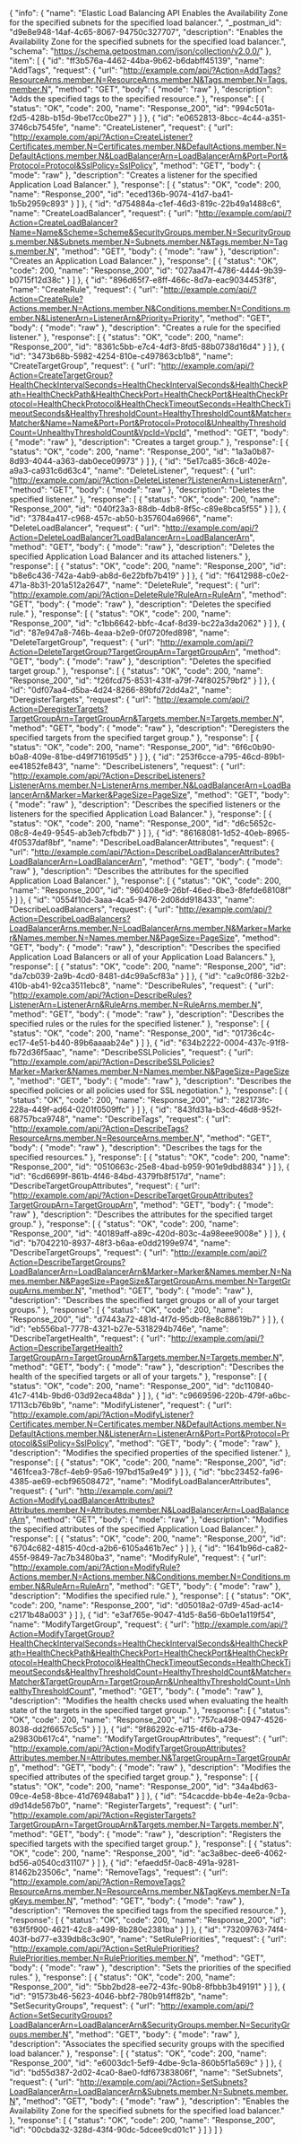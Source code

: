 {
  "info": {
    "name": "Elastic Load Balancing API Enables the Availability Zone for the specified subnets for the specified load balancer.",
    "_postman_id": "d9e8e948-14af-4c65-8067-94750c327707",
    "description": "Enables the Availability Zone for the specified subnets for the specified load balancer.",
    "schema": "https://schema.getpostman.com/json/collection/v2.0.0/"
  },
  "item": [
    {
      "id": "ff3b576a-4462-44ba-9b62-b6dabff45139",
      "name": "AddTags",
      "request": {
        "url": "http://example.com/api/?Action=AddTags?ResourceArns.member.N=ResourceArns.member.N&Tags.member.N=Tags.member.N",
        "method": "GET",
        "body": {
          "mode": "raw"
        },
        "description": "Adds the specified tags to the specified resource."
      },
      "response": [
        {
          "status": "OK",
          "code": 200,
          "name": "Response_200",
          "id": "994c501a-f2d5-428b-b15d-9be17cc0be27"
        }
      ]
    },
    {
      "id": "e0652813-8bcc-4c44-a351-3746cb7545fe",
      "name": "CreateListener",
      "request": {
        "url": "http://example.com/api/?Action=CreateListener?Certificates.member.N=Certificates.member.N&DefaultActions.member.N=DefaultActions.member.N&LoadBalancerArn=LoadBalancerArn&Port=Port&Protocol=Protocol&SslPolicy=SslPolicy",
        "method": "GET",
        "body": {
          "mode": "raw"
        },
        "description": "Creates a listener for the specified Application Load Balancer."
      },
      "response": [
        {
          "status": "OK",
          "code": 200,
          "name": "Response_200",
          "id": "eced136b-9074-41d7-ba41-1b5b2959c893"
        }
      ]
    },
    {
      "id": "d754884a-c1ef-46d3-819c-22b49a1488c6",
      "name": "CreateLoadBalancer",
      "request": {
        "url": "http://example.com/api/?Action=CreateLoadBalancer?Name=Name&Scheme=Scheme&SecurityGroups.member.N=SecurityGroups.member.N&Subnets.member.N=Subnets.member.N&Tags.member.N=Tags.member.N",
        "method": "GET",
        "body": {
          "mode": "raw"
        },
        "description": "Creates an Application Load Balancer."
      },
      "response": [
        {
          "status": "OK",
          "code": 200,
          "name": "Response_200",
          "id": "027aa47f-4786-4444-9b39-b0715f12d38c"
        }
      ]
    },
    {
      "id": "896d65f7-e8ff-466c-8d7a-eac9034453f8",
      "name": "CreateRule",
      "request": {
        "url": "http://example.com/api/?Action=CreateRule?Actions.member.N=Actions.member.N&Conditions.member.N=Conditions.member.N&ListenerArn=ListenerArn&Priority=Priority",
        "method": "GET",
        "body": {
          "mode": "raw"
        },
        "description": "Creates a rule for the specified listener."
      },
      "response": [
        {
          "status": "OK",
          "code": 200,
          "name": "Response_200",
          "id": "8361c5bb-e7c4-4df3-8fd5-88b0738d16d4"
        }
      ]
    },
    {
      "id": "3473b68b-5982-4254-810e-c497863cb1b8",
      "name": "CreateTargetGroup",
      "request": {
        "url": "http://example.com/api/?Action=CreateTargetGroup?HealthCheckIntervalSeconds=HealthCheckIntervalSeconds&HealthCheckPath=HealthCheckPath&HealthCheckPort=HealthCheckPort&HealthCheckProtocol=HealthCheckProtocol&HealthCheckTimeoutSeconds=HealthCheckTimeoutSeconds&HealthyThresholdCount=HealthyThresholdCount&Matcher=Matcher&Name=Name&Port=Port&Protocol=Protocol&UnhealthyThresholdCount=UnhealthyThresholdCount&VpcId=VpcId",
        "method": "GET",
        "body": {
          "mode": "raw"
        },
        "description": "Creates a target group."
      },
      "response": [
        {
          "status": "OK",
          "code": 200,
          "name": "Response_200",
          "id": "1a3a0b87-8d93-4044-a363-dab0ece09973"
        }
      ]
    },
    {
      "id": "5e17ca85-36c8-402e-a9a3-ca931c6d63c4",
      "name": "DeleteListener",
      "request": {
        "url": "http://example.com/api/?Action=DeleteListener?ListenerArn=ListenerArn",
        "method": "GET",
        "body": {
          "mode": "raw"
        },
        "description": "Deletes the specified listener."
      },
      "response": [
        {
          "status": "OK",
          "code": 200,
          "name": "Response_200",
          "id": "040f23a3-88db-4db8-8f5c-c89e8bca5f55"
        }
      ]
    },
    {
      "id": "3784a417-c968-457c-ab50-b357604a6966",
      "name": "DeleteLoadBalancer",
      "request": {
        "url": "http://example.com/api/?Action=DeleteLoadBalancer?LoadBalancerArn=LoadBalancerArn",
        "method": "GET",
        "body": {
          "mode": "raw"
        },
        "description": "Deletes the specified Application Load Balancer and its attached listeners."
      },
      "response": [
        {
          "status": "OK",
          "code": 200,
          "name": "Response_200",
          "id": "b8e6c436-742a-4ab9-ab8d-6e22bfb7b419"
        }
      ]
    },
    {
      "id": "f6412988-c0e2-471a-8b31-201a512a2647",
      "name": "DeleteRule",
      "request": {
        "url": "http://example.com/api/?Action=DeleteRule?RuleArn=RuleArn",
        "method": "GET",
        "body": {
          "mode": "raw"
        },
        "description": "Deletes the specified rule."
      },
      "response": [
        {
          "status": "OK",
          "code": 200,
          "name": "Response_200",
          "id": "c1bb6642-bbfc-4caf-8d39-bc22a3da2062"
        }
      ]
    },
    {
      "id": "87e947a8-746b-4eaa-b2e9-0f0720fed898",
      "name": "DeleteTargetGroup",
      "request": {
        "url": "http://example.com/api/?Action=DeleteTargetGroup?TargetGroupArn=TargetGroupArn",
        "method": "GET",
        "body": {
          "mode": "raw"
        },
        "description": "Deletes the specified target group."
      },
      "response": [
        {
          "status": "OK",
          "code": 200,
          "name": "Response_200",
          "id": "f26fcd75-8531-431f-a79f-74f802579bf2"
        }
      ]
    },
    {
      "id": "0df07aa4-d5ba-4d24-8266-89bfd72dd4a2",
      "name": "DeregisterTargets",
      "request": {
        "url": "http://example.com/api/?Action=DeregisterTargets?TargetGroupArn=TargetGroupArn&Targets.member.N=Targets.member.N",
        "method": "GET",
        "body": {
          "mode": "raw"
        },
        "description": "Deregisters the specified targets from the specified target group."
      },
      "response": [
        {
          "status": "OK",
          "code": 200,
          "name": "Response_200",
          "id": "6f6c0b90-b0a8-409e-81be-d49f716195d5"
        }
      ]
    },
    {
      "id": "253f6cce-a795-46cd-89b1-ee41852fe843",
      "name": "DescribeListeners",
      "request": {
        "url": "http://example.com/api/?Action=DescribeListeners?ListenerArns.member.N=ListenerArns.member.N&LoadBalancerArn=LoadBalancerArn&Marker=Marker&PageSize=PageSize",
        "method": "GET",
        "body": {
          "mode": "raw"
        },
        "description": "Describes the specified listeners or the listeners for the specified Application Load Balancer."
      },
      "response": [
        {
          "status": "OK",
          "code": 200,
          "name": "Response_200",
          "id": "d6c5652c-08c8-4e49-9545-ab3eb7cfbdb7"
        }
      ]
    },
    {
      "id": "86168081-1d52-40eb-8965-4f0537daf8bf",
      "name": "DescribeLoadBalancerAttributes",
      "request": {
        "url": "http://example.com/api/?Action=DescribeLoadBalancerAttributes?LoadBalancerArn=LoadBalancerArn",
        "method": "GET",
        "body": {
          "mode": "raw"
        },
        "description": "Describes the attributes for the specified Application Load Balancer."
      },
      "response": [
        {
          "status": "OK",
          "code": 200,
          "name": "Response_200",
          "id": "960408e9-26bf-46ed-8be3-8fefde68108f"
        }
      ]
    },
    {
      "id": "0554f10d-3aaa-4ca5-9476-2d08dd918433",
      "name": "DescribeLoadBalancers",
      "request": {
        "url": "http://example.com/api/?Action=DescribeLoadBalancers?LoadBalancerArns.member.N=LoadBalancerArns.member.N&Marker=Marker&Names.member.N=Names.member.N&PageSize=PageSize",
        "method": "GET",
        "body": {
          "mode": "raw"
        },
        "description": "Describes the specified Application Load Balancers or all of your Application Load Balancers."
      },
      "response": [
        {
          "status": "OK",
          "code": 200,
          "name": "Response_200",
          "id": "da7cb039-2a9b-4cd0-8481-d4c99a5cf83a"
        }
      ]
    },
    {
      "id": "ca9c0f86-32b2-410b-ab41-92ca3511ebc8",
      "name": "DescribeRules",
      "request": {
        "url": "http://example.com/api/?Action=DescribeRules?ListenerArn=ListenerArn&RuleArns.member.N=RuleArns.member.N",
        "method": "GET",
        "body": {
          "mode": "raw"
        },
        "description": "Describes the specified rules or the rules for the specified listener."
      },
      "response": [
        {
          "status": "OK",
          "code": 200,
          "name": "Response_200",
          "id": "01736c4c-ec17-4e51-b440-89b6aaaab24e"
        }
      ]
    },
    {
      "id": "634b2222-0004-437c-91f8-fb72d36f5aac",
      "name": "DescribeSSLPolicies",
      "request": {
        "url": "http://example.com/api/?Action=DescribeSSLPolicies?Marker=Marker&Names.member.N=Names.member.N&PageSize=PageSize",
        "method": "GET",
        "body": {
          "mode": "raw"
        },
        "description": "Describes the specified policies or all policies used for SSL negotiation."
      },
      "response": [
        {
          "status": "OK",
          "code": 200,
          "name": "Response_200",
          "id": "282173fc-228a-449f-ad64-0201f0509ffc"
        }
      ]
    },
    {
      "id": "843fd31a-b3cd-46d8-952f-68757bca9748",
      "name": "DescribeTags",
      "request": {
        "url": "http://example.com/api/?Action=DescribeTags?ResourceArns.member.N=ResourceArns.member.N",
        "method": "GET",
        "body": {
          "mode": "raw"
        },
        "description": "Describes the tags for the specified resources."
      },
      "response": [
        {
          "status": "OK",
          "code": 200,
          "name": "Response_200",
          "id": "0510663c-25e8-4bad-b959-901e9dbd8834"
        }
      ]
    },
    {
      "id": "6cd6699f-861b-4f46-84bd-4379fb8f517d",
      "name": "DescribeTargetGroupAttributes",
      "request": {
        "url": "http://example.com/api/?Action=DescribeTargetGroupAttributes?TargetGroupArn=TargetGroupArn",
        "method": "GET",
        "body": {
          "mode": "raw"
        },
        "description": "Describes the attributes for the specified target group."
      },
      "response": [
        {
          "status": "OK",
          "code": 200,
          "name": "Response_200",
          "id": "40189aff-a89c-420d-803c-4a98eee9008e"
        }
      ]
    },
    {
      "id": "b7042210-8937-48f3-b6aa-e0dd2199e974",
      "name": "DescribeTargetGroups",
      "request": {
        "url": "http://example.com/api/?Action=DescribeTargetGroups?LoadBalancerArn=LoadBalancerArn&Marker=Marker&Names.member.N=Names.member.N&PageSize=PageSize&TargetGroupArns.member.N=TargetGroupArns.member.N",
        "method": "GET",
        "body": {
          "mode": "raw"
        },
        "description": "Describes the specified target groups or all of your target groups."
      },
      "response": [
        {
          "status": "OK",
          "code": 200,
          "name": "Response_200",
          "id": "d7443a72-481d-4f7d-95db-f8e8c88619b7"
        }
      ]
    },
    {
      "id": "eb556ba1-7778-4321-b27e-5318294b746e",
      "name": "DescribeTargetHealth",
      "request": {
        "url": "http://example.com/api/?Action=DescribeTargetHealth?TargetGroupArn=TargetGroupArn&Targets.member.N=Targets.member.N",
        "method": "GET",
        "body": {
          "mode": "raw"
        },
        "description": "Describes the health of the specified targets or all of your targets."
      },
      "response": [
        {
          "status": "OK",
          "code": 200,
          "name": "Response_200",
          "id": "dc110840-41c7-414b-9bd6-03d92eca48da"
        }
      ]
    },
    {
      "id": "c9669596-220b-479f-a6bc-17113cb76b9b",
      "name": "ModifyListener",
      "request": {
        "url": "http://example.com/api/?Action=ModifyListener?Certificates.member.N=Certificates.member.N&DefaultActions.member.N=DefaultActions.member.N&ListenerArn=ListenerArn&Port=Port&Protocol=Protocol&SslPolicy=SslPolicy",
        "method": "GET",
        "body": {
          "mode": "raw"
        },
        "description": "Modifies the specified properties of the specified listener."
      },
      "response": [
        {
          "status": "OK",
          "code": 200,
          "name": "Response_200",
          "id": "461fcea3-78cf-4eb9-95a6-197bd15a9e49"
        }
      ]
    },
    {
      "id": "bbc23452-fa96-4385-ae69-ecbf96508472",
      "name": "ModifyLoadBalancerAttributes",
      "request": {
        "url": "http://example.com/api/?Action=ModifyLoadBalancerAttributes?Attributes.member.N=Attributes.member.N&LoadBalancerArn=LoadBalancerArn",
        "method": "GET",
        "body": {
          "mode": "raw"
        },
        "description": "Modifies the specified attributes of the specified Application Load Balancer."
      },
      "response": [
        {
          "status": "OK",
          "code": 200,
          "name": "Response_200",
          "id": "6704c682-4815-40cd-a2b6-6105a461b7ec"
        }
      ]
    },
    {
      "id": "1641b96d-ca82-455f-9849-7ac7b3480ba3",
      "name": "ModifyRule",
      "request": {
        "url": "http://example.com/api/?Action=ModifyRule?Actions.member.N=Actions.member.N&Conditions.member.N=Conditions.member.N&RuleArn=RuleArn",
        "method": "GET",
        "body": {
          "mode": "raw"
        },
        "description": "Modifies the specified rule."
      },
      "response": [
        {
          "status": "OK",
          "code": 200,
          "name": "Response_200",
          "id": "d05018a2-07d9-45ad-ac14-c2171b48a003"
        }
      ]
    },
    {
      "id": "e3af765e-9047-41d5-8a56-6b0e1a119f54",
      "name": "ModifyTargetGroup",
      "request": {
        "url": "http://example.com/api/?Action=ModifyTargetGroup?HealthCheckIntervalSeconds=HealthCheckIntervalSeconds&HealthCheckPath=HealthCheckPath&HealthCheckPort=HealthCheckPort&HealthCheckProtocol=HealthCheckProtocol&HealthCheckTimeoutSeconds=HealthCheckTimeoutSeconds&HealthyThresholdCount=HealthyThresholdCount&Matcher=Matcher&TargetGroupArn=TargetGroupArn&UnhealthyThresholdCount=UnhealthyThresholdCount",
        "method": "GET",
        "body": {
          "mode": "raw"
        },
        "description": "Modifies the health checks used when evaluating the health state of the targets in the specified target group."
      },
      "response": [
        {
          "status": "OK",
          "code": 200,
          "name": "Response_200",
          "id": "757ca498-0947-4526-8038-dd2f6657c5c5"
        }
      ]
    },
    {
      "id": "9f86292c-e715-4f6b-a73e-a29830b617c4",
      "name": "ModifyTargetGroupAttributes",
      "request": {
        "url": "http://example.com/api/?Action=ModifyTargetGroupAttributes?Attributes.member.N=Attributes.member.N&TargetGroupArn=TargetGroupArn",
        "method": "GET",
        "body": {
          "mode": "raw"
        },
        "description": "Modifies the specified attributes of the specified target group."
      },
      "response": [
        {
          "status": "OK",
          "code": 200,
          "name": "Response_200",
          "id": "34a4bd63-09ce-4e58-8bce-41d76948aba1"
        }
      ]
    },
    {
      "id": "54cacdde-bb4e-4e2a-9cba-d9d14de567b0",
      "name": "RegisterTargets",
      "request": {
        "url": "http://example.com/api/?Action=RegisterTargets?TargetGroupArn=TargetGroupArn&Targets.member.N=Targets.member.N",
        "method": "GET",
        "body": {
          "mode": "raw"
        },
        "description": "Registers the specified targets with the specified target group."
      },
      "response": [
        {
          "status": "OK",
          "code": 200,
          "name": "Response_200",
          "id": "ac3a8bec-dee6-4062-bd56-a0540cd31107"
        }
      ]
    },
    {
      "id": "efaedd5f-0ac8-491a-9281-81462b23506c",
      "name": "RemoveTags",
      "request": {
        "url": "http://example.com/api/?Action=RemoveTags?ResourceArns.member.N=ResourceArns.member.N&TagKeys.member.N=TagKeys.member.N",
        "method": "GET",
        "body": {
          "mode": "raw"
        },
        "description": "Removes the specified tags from the specified resource."
      },
      "response": [
        {
          "status": "OK",
          "code": 200,
          "name": "Response_200",
          "id": "63f5f900-4621-42c8-a499-8b280e2381ba"
        }
      ]
    },
    {
      "id": "73209763-74f4-403f-bd77-e339db8c3c90",
      "name": "SetRulePriorities",
      "request": {
        "url": "http://example.com/api/?Action=SetRulePriorities?RulePriorities.member.N=RulePriorities.member.N",
        "method": "GET",
        "body": {
          "mode": "raw"
        },
        "description": "Sets the priorities of the specified rules."
      },
      "response": [
        {
          "status": "OK",
          "code": 200,
          "name": "Response_200",
          "id": "5bb2bd28-ee72-43fc-90b8-8fbbb3b49191"
        }
      ]
    },
    {
      "id": "91573b46-5623-4046-bbf2-780b914ff82b",
      "name": "SetSecurityGroups",
      "request": {
        "url": "http://example.com/api/?Action=SetSecurityGroups?LoadBalancerArn=LoadBalancerArn&SecurityGroups.member.N=SecurityGroups.member.N",
        "method": "GET",
        "body": {
          "mode": "raw"
        },
        "description": "Associates the specified security groups with the specified load balancer."
      },
      "response": [
        {
          "status": "OK",
          "code": 200,
          "name": "Response_200",
          "id": "e6003dc1-5ef9-4dbe-9c1a-860b5f1a569c"
        }
      ]
    },
    {
      "id": "bd55d387-2d02-4ca0-8ae0-fdf67383806f",
      "name": "SetSubnets",
      "request": {
        "url": "http://example.com/api/?Action=SetSubnets?LoadBalancerArn=LoadBalancerArn&Subnets.member.N=Subnets.member.N",
        "method": "GET",
        "body": {
          "mode": "raw"
        },
        "description": "Enables the Availability Zone for the specified subnets for the specified load balancer."
      },
      "response": [
        {
          "status": "OK",
          "code": 200,
          "name": "Response_200",
          "id": "00cbda32-328d-43f4-90dc-5dcee9cd01c1"
        }
      ]
    }
  ]
}